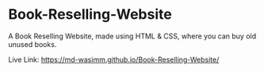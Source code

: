 # Book-Reselling-Website

A Book Reselling Website, made using HTML & CSS, where you can buy old unused books.

Live Link: https://md-wasimm.github.io/Book-Reselling-Website/

